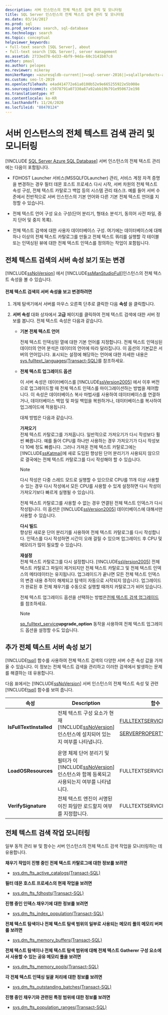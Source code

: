```yaml
---
description: 서버 인스턴스의 전체 텍스트 검색 관리 및 모니터링
title: SQL Server 인스턴스의 전체 텍스트 검색 관리 및 모니터링
ms.date: 03/14/2017
ms.prod: sql
ms.prod_service: search, sql-database
ms.technology: search
ms.topic: conceptual
helpviewer_keywords:
- full-text search [SQL Server], about
- full-text search [SQL Server], server management
ms.assetid: 2733ed78-6d33-4bf9-94da-60c3141b87c8
author: pmasl
ms.author: pelopes
ms.reviewer: mikeray
monikerRange: =azuresqldb-current||>=sql-server-2016||=sqlallproducts-allversions||>=sql-server-linux-2017||=azuresqldb-mi-current
ms.custom: seo-lt-2019
ms.openlocfilehash: e4ad414772e61a0100b52e9e665255922e5b908e
ms.sourcegitcommit: c5078791a07330a87a92abb19b791e950672e198
ms.translationtype: HT
ms.contentlocale: ko-KR
ms.lasthandoff: 11/26/2020
ms.locfileid: "88470124"
---
```

# <a name="manage-and-monitor-full-text-search-for-a-server-instance"></a>서버 인스턴스의 전체 텍스트 검색 관리 및 모니터링
[!INCLUDE [SQL Server Azure SQL Database](../../includes/applies-to-version/sql-asdb.md)]
  서버 인스턴스의 전체 텍스트 관리에는 다음이 포함됩니다.  
  
-   FDHOST Launcher 서비스(MSSQLFDLauncher) 관리, 서비스 계정 자격 증명을 변경하는 경우 필터 데몬 호스트 프로세스 다시 시작, 서버 차원의 전체 텍스트 속성 구성, 전체 텍스트 카탈로그 백업 등의 시스템 관리 태스크. 예를 들어 서버 수준에서 전반적으로 서버 인스턴스의 기본 언어와 다른 기본 전체 텍스트 언어를 지정할 수 있습니다.  
  
-   전체 텍스트 언어 구성 요소 구성(단어 분리기, 형태소 분석기, 동의어 사전 파일, 중지 단어 및 중지 목록).  
  
-   전체 텍스트 검색에 대한 사용자 데이터베이스 구성. 여기에는 데이터베이스에 대해 하나 이상의 전체 텍스트 카탈로그를 만들고 전체 텍스트 쿼리를 실행할 각 테이블 또는 인덱싱된 뷰에 대한 전체 텍스트 인덱스를 정의하는 작업이 포함됩니다.  
  
##  <a name="viewing-or-changing-server-properties-for-full-text-search"></a><a name="props"></a> 전체 텍스트 검색의 서버 속성 보기 또는 변경  
 [!INCLUDE[ssNoVersion](../../includes/ssnoversion-md.md)] 에서 [!INCLUDE[ssManStudioFull](../../includes/ssmanstudiofull-md.md)]인스턴스의 전체 텍스트 속성을 볼 수 있습니다.  
  
#### <a name="to-view-and-change-server-properties-for-full-text-search"></a>전체 텍스트 검색의 서버 속성을 보고 변경하려면  
  
1.  개체 탐색기에서 서버를 마우스 오른쪽 단추로 클릭한 다음 **속성** 을 클릭합니다.  
  
2.  **서버 속성** 대화 상자에서 **고급** 페이지를 클릭하여 전체 텍스트 검색에 대한 서버 정보를 봅니다. 전체 텍스트 속성은 다음과 같습니다.  

    -   **기본 전체 텍스트 언어**  
  
         전체 텍스트 인덱싱된 열에 대한 기본 언어를 지정합니다. 전체 텍스트 인덱싱된 데이터의 언어 분석은 데이터의 언어에 따라 달라집니다. 이 옵션의 기본값은 서버의 언어입니다. 표시되는 설정에 해당하는 언어에 대한 자세한 내용은 [sys.fulltext_languages&#40;Transact-SQL&#41;](../../relational-databases/system-catalog-views/sys-fulltext-languages-transact-sql.md)를 참조하세요.  
  
    -   **전체 텍스트 업그레이드 옵션**  
  
         이 서버 속성은 데이터베이스를 [!INCLUDE[ssVersion2005](../../includes/ssversion2005-md.md)] 에서 이후 버전으로 업그레이드할 때 전체 텍스트 인덱스를 마이그레이션하는 방법을 제어합니다. 이 속성은 데이터베이스 복사 마법사를 사용하여 데이터베이스를 연결하거나, 데이터베이스 백업 및 파일 백업을 복원하거나, 데이터베이스를 복사하여 업그레이드에 적용됩니다.  
  
         대체 방법은 다음과 같습니다.  
  
         **가져오기**  
         전체 텍스트 카탈로그를 가져옵니다. 일반적으로 가져오기가 다시 작성보다 훨씬 빠릅니다. 예를 들어 CPU를 하나만 사용하는 경우 가져오기가 다시 작성보다 10배 정도 빠릅니다. 그러나 가져온 전체 텍스트 카탈로그에는 [!INCLUDE[ssKatmai](../../includes/sskatmai-md.md)]에 새로 도입된 향상된 단어 분리기가 사용되지 않으므로 결국에는 전체 텍스트 카탈로그를 다시 작성해야 할 수 있습니다.  
  
        > [!NOTE]  
        >  다시 작성은 다중 스레드 모드로 실행할 수 있으므로 CPU를 11개 이상 사용할 수 있는 경우 다시 작성에서 모든 CPU를 사용할 수 있게 설정하면 다시 작성이 가져오기보다 빠르게 실행될 수 있습니다.  
  
         전체 텍스트 카탈로그를 사용할 수 없는 경우 연결된 전체 텍스트 인덱스가 다시 작성됩니다. 이 옵션은 [!INCLUDE[ssVersion2005](../../includes/ssversion2005-md.md)] 데이터베이스에 대해서만 사용할 수 있습니다.  
  
         **다시 빌드**  
         향상된 새로운 단어 분리기를 사용하여 전체 텍스트 카탈로그를 다시 작성합니다. 인덱스를 다시 작성하면 시간이 오래 걸릴 수 있으며 업그레이드 후 CPU 및 메모리가 많이 필요할 수 있습니다.  
  
         **재설정**  
         전체 텍스트 카탈로그를 다시 설정합니다. [!INCLUDE[ssVersion2005](../../includes/ssversion2005-md.md)] 전체 텍스트 카탈로그 파일이 제거되지만 전체 텍스트 카탈로그 및 전체 텍스트 인덱스의 메타데이터는 유지됩니다. 업그레이드가 끝나면 모든 전체 텍스트 인덱스의 변경 내용 추적이 해제되고 탐색이 자동으로 시작되지 않습니다. 업그레이드가 완료된 후 전체 채우기를 수동으로 실행할 때까지 카탈로그가 비어 있습니다.  
  
         전체 텍스트 업그레이드 옵션을 선택하는 방법은[전체 텍스트 검색 업그레이드](../../relational-databases/search/upgrade-full-text-search.md)를 참조하세요.  
  
        > [!NOTE]  
        >  [sp_fulltext_service](../../relational-databases/system-stored-procedures/sp-fulltext-service-transact-sql.md)**upgrade_option** 동작을 사용하여 전체 텍스트 업그레이드 옵션을 설정할 수도 있습니다.  
  
##  <a name="viewing-additional-full-text-server-properties"></a><a name="metadata"></a> 추가 전체 텍스트 서버 속성 보기  
 [!INCLUDE[tsql](../../includes/tsql-md.md)] 함수를 사용하여 전체 텍스트 검색의 다양한 서버 수준 속성 값을 가져올 수 있습니다. 이 정보는 전체 텍스트 검색을 관리하고 이러한 검색에서 발생하는 문제를 해결하는 데 유용합니다.  
  
 다음 표에서는 [!INCLUDE[ssNoVersion](../../includes/ssnoversion-md.md)] 서버 인스턴스의 전체 텍스트 속성 및 관련 [!INCLUDE[tsql](../../includes/tsql-md.md)] 함수를 보여 줍니다.  
  
|속성|Description|함수|  
|--------------|-----------------|--------------|  
|**IsFullTextInstalled**|전체 텍스트 구성 요소가 현재 [!INCLUDE[ssNoVersion](../../includes/ssnoversion-md.md)]인스턴스에 설치되어 있는지 여부를 나타냅니다.|[FULLTEXTSERVICEPROPERTY](../../t-sql/functions/fulltextserviceproperty-transact-sql.md)<br /><br /> [SERVERPROPERTY](../../t-sql/functions/serverproperty-transact-sql.md)|  
||||  
|**LoadOSResources**|운영 체제 단어 분리기 및 필터가 이 [!INCLUDE[ssNoVersion](../../includes/ssnoversion-md.md)]인스턴스와 함께 등록되고 사용되는지 여부를 나타냅니다.|FULLTEXTSERVICEPROPERTY|  
|**VerifySignature**|전체 텍스트 엔진이 서명된 이진 파일만 로드할지 여부를 지정합니다.|FULLTEXTSERVICEPROPERTY|  
  
##  <a name="monitoring-full-text-search-activity"></a><a name="monitor"></a> 전체 텍스트 검색 작업 모니터링  
 일부 동적 관리 뷰 및 함수는 서버 인스턴스의 전체 텍스트 검색 작업을 모니터링하는 데 유용합니다.  
  
 **채우기 작업이 진행 중인 전체 텍스트 카탈로그에 대한 정보를 보려면**  
  
-   [sys.dm_fts_active_catalogs&#40;Transact-SQL&#41;](../../relational-databases/system-dynamic-management-views/sys-dm-fts-active-catalogs-transact-sql.md)  
  
 **필터 데몬 호스트 프로세스의 현재 작업을 보려면**  
  
-   [sys.dm_fts_fdhosts&#40;Transact-SQL&#41;](../../relational-databases/system-dynamic-management-views/sys-dm-fts-fdhosts-transact-sql.md)  
  
 **진행 중인 인덱스 채우기에 대한 정보를 보려면**  
  
-   [sys.dm_fts_index_population&#40;Transact-SQL&#41;](../../relational-databases/system-dynamic-management-views/sys-dm-fts-index-population-transact-sql.md)  
  
 **전체 텍스트 탐색이나 전체 텍스트 탐색 범위의 일부로 사용되는 메모리 풀의 메모리 버퍼를 보려면**  
  
-   [sys.dm_fts_memory_buffers&#40;Transact-SQL&#41;](../../relational-databases/system-dynamic-management-views/sys-dm-fts-memory-buffers-transact-sql.md)  
  
 **전체 텍스트 탐색이나 전체 텍스트 탐색 범위에 대해 전체 텍스트 Gatherer 구성 요소에서 사용할 수 있는 공유 메모리 풀을 보려면**  
  
-   [sys.dm_fts_memory_pools&#40;Transact-SQL&#41;](../../relational-databases/system-dynamic-management-views/sys-dm-fts-memory-pools-transact-sql.md)  
  
 **각 전체 텍스트 인덱싱 일괄 처리에 대한 정보를 보려면**  
  
-   [sys.dm_fts_outstanding_batches&#40;Transact-SQL&#41;](../../relational-databases/system-dynamic-management-views/sys-dm-fts-outstanding-batches-transact-sql.md)  
  
 **진행 중인 채우기와 관련된 특정 범위에 대한 정보를 보려면**  
  
-   [sys.dm_fts_population_ranges&#40;Transact-SQL&#41;](../../relational-databases/system-dynamic-management-views/sys-dm-fts-population-ranges-transact-sql.md)  
  
  
